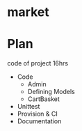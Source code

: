 # market



# Plan

code of project 16hrs

* Code
    * Admin
    * Defining Models
    * CartBasket
* Unittest
* Provision & CI
* Documentation

